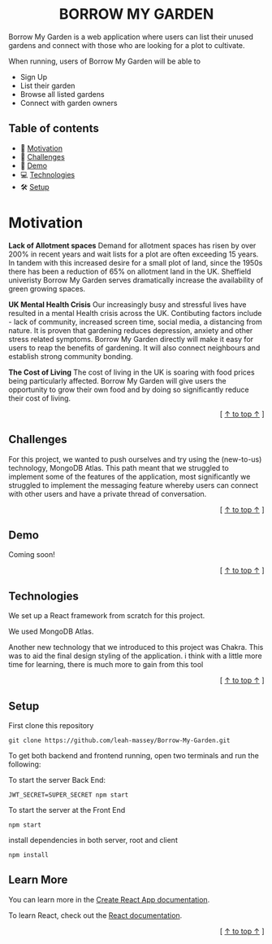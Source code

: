 <h1 align="center" display: block; font-size: 30px; font-weight: bold;">
  <strong>BORROW MY GARDEN</strong>
 
</h1>


Borrow My Garden is a web application where users can list their unused gardens and connect with those who are looking for a plot to cultivate.

When running, users of Borrow My Garden will be able to

- Sign Up
- List their garden
- Browse all listed gardens
- Connect with garden owners


## Table of contents

-  🌸 [Motivation](#motivation)
-  🤯 [Challenges](#challenges)
-  📸 [Demo](#demo) 
-  💻 [Technologies](#technologies) 
-  🛠️ [Setup](#setup)

<a name="motivation"></a>
# Motivation

**Lack of Allotment spaces**
Demand for allotment spaces has risen by over 200% in recent years and wait lists for a plot are often exceeding 15 years.
In tandem with this increased desire for a small plot of land, since the 1950s there has been a reduction of 65% on allotment land in the UK. Sheffield univeristy
Borrow My Garden serves dramatically increase the availability of green growing spaces.

**UK Mental Health Crisis**
Our increasingly busy and stressful lives have resulted in a mental Health crisis across the UK. Contibuting factors include - lack of community, increased screen time, social media, a distancing from nature. It is proven that gardening reduces depression, anxiety and other stress related symptoms.
Borrow My Garden directly will make it easy for users to reap the benefits of gardening. It will also connect neighbours and establish strong community bonding.

**The Cost of Living**
The cost of living in the UK is soaring with food prices being particularly affected.
Borrow My Garden will give users the opportunity to grow their own food and by doing so significantly reduce their cost of living.

<div align="right">[ <a href="#table-of-contents">↑ to top ↑</a> ]</div>

<a name="motivation"></a>
## Challenges
<p>For this project, we wanted to push ourselves and try using the (new-to-us) technology, MongoDB Atlas. This path meant that we struggled to implement some of the features of the application, most significantly we struggled to implement the messaging feature whereby users can connect with other users and have a private thread of conversation. </p>


<div align="right">[ <a href="#table-of-contents">↑ to top ↑</a> ]</div>

<a name="demo"></a>
## Demo

Coming soon! 

<div align="right">[ <a href="#table-of-contents">↑ to top ↑</a> ]</div>

<a name="technologies"></a>
## Technologies

<p>We set up a React framework from scratch for this project. </p>
<p>We used MongoDB Atlas.</p>
<p>Another new technology that we introduced to this project was Chakra. This was to aid the final design styling of the application. i think with a little more time for learning, there is much more to gain from this tool</p>

<div align="right">[ <a href="#table-of-contents">↑ to top ↑</a> ]</div>

<a name="setup"></a>
## Setup

First clone this repository

`git clone https://github.com/leah-massey/Borrow-My-Garden.git`

To get both backend and frontend running, open two terminals and run the following:  

To start the server Back End: 

```
JWT_SECRET=SUPER_SECRET npm start
```

To start the server at the Front End

``` 
npm start
```

install dependencies in both server, root and client
```
npm install 
```

## Learn More

You can learn more in the [Create React App documentation](https://facebook.github.io/create-react-app/docs/getting-started).

To learn React, check out the [React documentation](https://reactjs.org/).

<div align="right">[ <a href="#table-of-contents">↑ to top ↑</a> ]</div>


